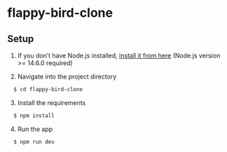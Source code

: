 # flappy-bird-clone

## Setup

1. If you don’t have Node.js installed, [install it from here](https://nodejs.org/en/) (Node.js version >= 14.6.0 required)

2. Navigate into the project directory

```bash
  $ cd flappy-bird-clone
```

3. Install the requirements

```bash
  $ npm install
```

4. Run the app

```bash
  $ npm run dev
```
